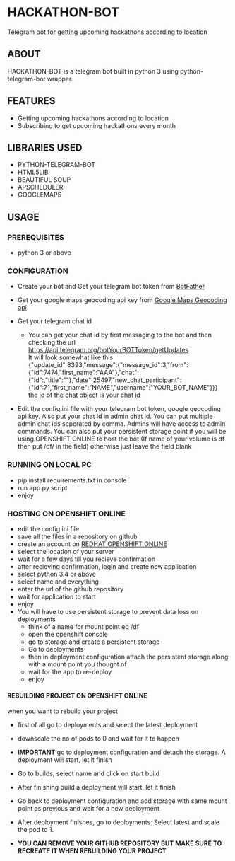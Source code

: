 # HACKATHON-BOT
Telegram bot for getting upcoming hackathons according to location

## ABOUT
HACKATHON-BOT is a telegram bot built in python 3 using python-telegram-bot wrapper.

## FEATURES
* Getting upcoming hackathons according to location  
* Subscribing to get upcoming hackathons every month  

## LIBRARIES USED
* PYTHON-TELEGRAM-BOT  
* HTML5LIB  
* BEAUTIFUL SOUP    
* APSCHEDULER  
* GOOGLEMAPS
  
## USAGE
### PREREQUISITES
* python 3 or above

### CONFIGURATION
* Create your bot and Get your telegram bot token from [BotFather](https://core.telegram.org/bots#botfather)  
* Get your google maps geocoding api key from [Google Maps Geocoding api](https://developers.google.com/maps/documentation/geocoding/intro)  
* Get your telegram chat id
   * You can get your chat id by first messaging to the bot and then checking the url https://api.telegram.org/botYourBOTToken/getUpdates  
It will look somewhat like this  
{"update_id":8393,"message":{"message_id":3,"from":{"id":7474,"first_name":"AAA"},"chat":{"id":,"title":""},"date":25497,"new_chat_participant":{"id":71,"first_name":"NAME","username":"YOUR_BOT_NAME"}}}  
the id of the chat object is your chat id  

* Edit the config.ini file with your telegram bot token, google geocoding api key. Also put your chat id in admin chat id. You can put multiple admin chat ids seperated by comma. Admins will have access to admin commands. You can also put your persistent storage point if you will be using OPENSHIFT ONLINE to host the bot (If name of your volume is df then put /df/ in the field) otherwise just leave the field blank 

### RUNNING ON LOCAL PC
* pip install requirements.txt in console
* run app.py script
* enjoy

### HOSTING ON OPENSHIFT ONLINE
* edit the config.ini file
* save all the files in a repository on github  
* create an account on [REDHAT OPENSHIFT ONLINE](https://www.openshift.com)
* select the location of your server 
* wait for a few days till you recieve confirmation
* after recieving confirmation, login and create new application
* select python 3.4 or above
* select name and everything
* enter the url of the github repository
* wait for application to start
* enjoy
* You will have to use persistent storage to prevent data loss on deployments
  * think of a name for mount point eg /df
  * open the openshift console
  * go to storage and create a persistent storage
  * Go to deployments
  * then in deployment configuration attach the persistent storage along with a mount point you thought of
  * wait for the app to re-deploy
  * enjoy

#### REBUILDING PROJECT ON OPENSHIFT ONLINE  
when you want to rebuild your project  

* first of all go to deployments and select the latest deployment
* downscale the no of pods to 0 and wait for it to happen
*  **IMPORTANT** go to deployment configuration and detach the storage. A deployment will start, let it finish
* Go to builds, select name and click on start build
* After finishing build a deployment will start, let it finish
* Go back to deployment configuration and add storage with same mount point as previous and wait for a new deployment
* After deployment finishes, go to deployments. Select latest and scale the pod to 1.  

* **YOU CAN REMOVE YOUR GITHUB REPOSITORY BUT MAKE SURE TO RECREATE IT WHEN REBUILDING YOUR PROJECT**